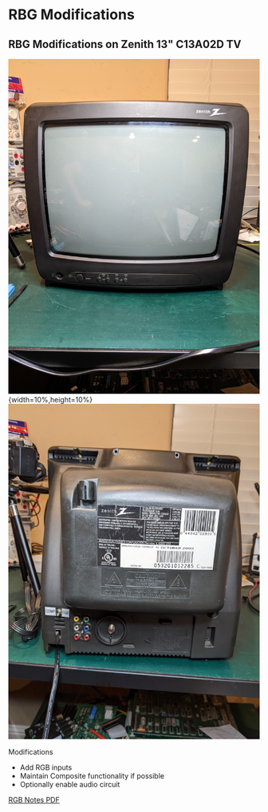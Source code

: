 # RBG Modifications

## RBG Modifications on Zenith 13" C13A02D TV

![image](img/rgb_mod_tv_front.png){width=10%,height=10%}
![image](img/rgb_mod_tv_back.png)



Modifications

- Add RGB inputs
- Maintain Composite functionality if possible
- Optionally enable audio circuit

[RGB Notes PDF](files/rgb-notes.pdf)